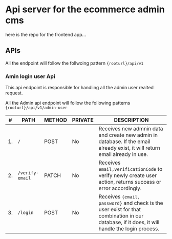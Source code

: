 # Api server for the ecommerce admin cms

here is the repo for the frontend app...

## APIs

All the endpoint will follow the follwoing pattern `{rooturl}/api/v1`

### Amin login user Api

This api endpoint is responsible for handling all the admin user realted request.

All the Admin api endpoint will follow the following patterns `{rooturl}/api/v1/admin-user`

| #   | PATH            | METHOD | PRIVATE | DESCRIPTION                                                                                                                                  |
| --- | --------------- | ------ | ------- | -------------------------------------------------------------------------------------------------------------------------------------------- |
| 1.  | `/`             | POST   | No      | Receives new admnin data and create new admin in database. If the email already exist, it will return email already in use.                  |
| 2.  | `/verify-email` | PATCH  | No      | Receives `email,verificationCode` to verify newly create user action, returns success or error accordingly.                                  |
| 3.  | `/login`        | POST   | No      | Receives `{email, password}` and check is the user exist for that combination in our database, if it does, it will handle the login process. |

